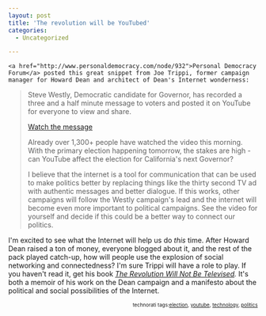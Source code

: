 ```yaml
---
layout: post
title: 'The revolution will be YouTubed'
categories:
  - Uncategorized

---
```



    <a href="http://www.personaldemocracy.com/node/932">Personal Democracy Forum</a> posted this great snippet from Joe Trippi, former campaign manager for Howard Dean and architect of Dean's Internet wonderness:
<blockquote>Steve Westly, Democratic candidate for Governor, has recorded a three and a half minute message to voters and posted it on YouTube for everyone to view and share.

<a href="http://youtube.com/watch?v=OBU-iRBZhYA">Watch the message</a>

Already over 1,300+ people have watched the video this morning. With the primary election happening tomorrow, the stakes are high - can YouTube affect the election for California's next Governor?

I believe that the internet is a tool for communication that can be used to make politics better by replacing things like the thirty second TV ad with authentic messages and better dialogue. If this works, other campaigns will follow the Westly campaign's lead and the internet will become even more important to political campaigns. See the video for yourself and decide if this could be a better way to connect our politics.</blockquote>
I'm excited to see what the Internet will help us do <em>this </em>time.  After Howard Dean raised a ton of money, everyone blogged about it, and the rest of the pack played catch-up, how will people use the explosion of social networking and connectedness?  I'm sure Trippi will have a role to play.
If you haven't read it, get his book <em><a href="http://www.amazon.com/gp/product/B0007ZNVCW/sr=8-1/qid=1149555008/ref=pd_bbs_1/104-9758717-8309560?%5Fencoding=UTF8">The Revolution Will Not Be Televised</a>.  </em>It's both a memoir of his work on the Dean campaign and a manifesto about the political and social possibilities of the Internet.

<p style="font-size:10px;text-align:right;">technorati tags:<a href="http://technorati.com/tag/election" rel="tag">election</a>, <a href="http://technorati.com/tag/youtube" rel="tag">youtube</a>, <a href="http://technorati.com/tag/technology" rel="tag">technology</a>, <a href="http://technorati.com/tag/politics" rel="tag">politics</a></p>

  
